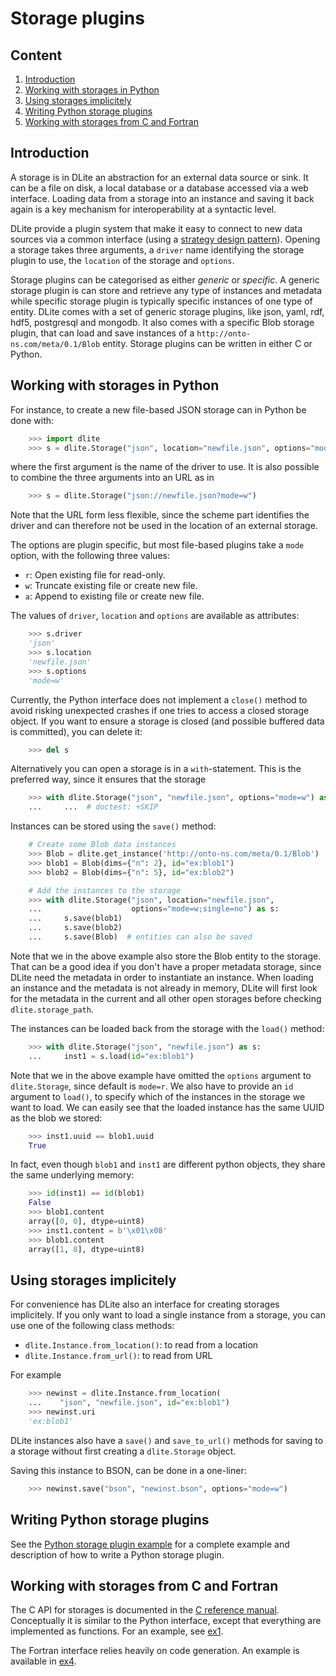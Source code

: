 Storage plugins
===============

Content
-------
  1. [Introduction](#introduction)
  2. [Working with storages in Python](#working-with-storages-in-python)
  3. [Using storages implicitely](#using-storages-implicitely)
  4. [Writing Python storage plugins](#writing-python-storage-plugins)
  5. [Working with storages from C and Fortran](#working-with-storages-from-c-and-fortran)


Introduction
------------
A storage is in DLite an abstraction for an external data source or sink.
It can be a file on disk, a local database or a database accessed via a web interface.
Loading data from a storage into an instance and saving it back again is a key mechanism for interoperability at a syntactic level.

DLite provide a plugin system that make it easy to connect to new data sources via a common interface (using a [strategy design pattern]).
Opening a storage takes three arguments, a `driver` name identifying the storage plugin to use, the `location` of the storage and `options`.

Storage plugins can be categorised as either *generic* or *specific*.
A generic storage plugin is can store and retrieve any type of instances and metadata while specific storage plugin is typically specific instances of one type of entity.
DLite comes with a set of generic storage plugins, like json, yaml, rdf, hdf5, postgresql and mongodb.
It also comes with a specific Blob storage plugin, that can load and save instances of a `http://onto-ns.com/meta/0.1/Blob` entity.
Storage plugins can be written in either C or Python.


Working with storages in Python
-------------------------------
For instance, to create a new file-based JSON storage can in Python be done with:

```python
    >>> import dlite
    >>> s = dlite.Storage("json", location="newfile.json", options="mode=w")

```

where the first argument is the name of the driver to use.
It is also possible to combine the three arguments into an URL as in

```python
    >>> s = dlite.Storage("json://newfile.json?mode=w")

```

Note that the URL form less flexible, since the scheme part identifies the driver and can therefore not be used in the location of an external storage.

The options are plugin specific, but most file-based plugins take a `mode` option, with the following three values:
- `r`: Open existing file for read-only.
- `w`: Truncate existing file or create new file.
- `a`: Append to existing file or create new file.

The values of `driver`, `location` and `options` are available as attributes:

```python
    >>> s.driver
    'json'
    >>> s.location
    'newfile.json'
    >>> s.options
    'mode=w'

```

Currently, the Python interface does not implement a `close()` method to avoid risking unexpected crashes if one tries to access a closed storage object.
If you want to ensure a storage is closed (and possible buffered data is committed), you can delete it:

```python
    >>> del s

```

Alternatively you can open a storage is in a `with`-statement.
This is the preferred way, since it ensures that the storage

```python
    >>> with dlite.Storage("json", "newfile.json", options="mode=w") as s:
    ...     ...  # doctest: +SKIP

```

Instances can be stored using the `save()` method:


```python
    # Create some Blob data instances
    >>> Blob = dlite.get_instance('http://onto-ns.com/meta/0.1/Blob')
    >>> blob1 = Blob(dims={"n": 2}, id="ex:blob1")
    >>> blob2 = Blob(dims={"n": 5}, id="ex:blob2")

    # Add the instances to the storage
    >>> with dlite.Storage("json", location="newfile.json",
    ...                    options="mode=w;single=no") as s:
    ...     s.save(blob1)
    ...     s.save(blob2)
    ...     s.save(Blob)  # entities can also be saved

```

Note that we in the above example also store the Blob entity to the storage.
That can be a good idea if you don't have a proper metadata storage, since DLite need the metadata in order to instantiate an instance.
When loading an instance and the metadata is not already in memory, DLite will first look for the metadata in the current and all other open storages before checking `dlite.storage_path`.


The instances can be loaded back from the storage with the `load()` method:

```python
    >>> with dlite.Storage("json", "newfile.json") as s:
    ...     inst1 = s.load(id="ex:blob1")

```

Note that we in the above example have omitted the `options` argument to `dlite.Storage`, since default is `mode=r`.
We also have to provide an `id` argument to `load()`, to specify which of the instances in the storage we want to load.
We can easily see that the loaded instance has the same UUID as the blob we stored:

```python
    >>> inst1.uuid == blob1.uuid
    True

```

In fact, even though `blob1` and `inst1` are different python objects, they share the same underlying memory:

```python
    >>> id(inst1) == id(blob1)
    False
    >>> blob1.content
    array([0, 0], dtype=uint8)
    >>> inst1.content = b'\x01\x08'
    >>> blob1.content
    array([1, 8], dtype=uint8)

```


Using storages implicitely
--------------------------
For convenience has DLite also an interface for creating storages implicitely.
If you only want to load a single instance from a storage, you can use one of the following class methods:
* `dlite.Instance.from_location()`: to read from a location
* `dlite.Instance.from_url()`: to read from URL

For example

```python
    >>> newinst = dlite.Instance.from_location(
    ...    "json", "newfile.json", id="ex:blob1")
    >>> newinst.uri
    'ex:blob1'

```

DLite instances also have a `save()` and `save_to_url()` methods for saving to a storage without first creating a `dlite.Storage` object.

Saving this instance to BSON, can be done in a one-liner:

```python
    >>> newinst.save("bson", "newinst.bson", options="mode=w")

```



Writing Python storage plugins
------------------------------
See the [Python storage plugin example] for a complete example and description of how to write a Python storage plugin.


Working with storages from C and Fortran
----------------------------------------
The C API for storages is documented in the [C reference manual].
Conceptually it is similar to the Python interface, except that everything are implemented as functions.
For an example, see [ex1].

The Fortran interface relies heavily on code generation.
An example is available in [ex4].



[strategy design pattern]: https://en.wikipedia.org/wiki/Strategy_pattern
[C reference manual]: https://sintef.github.io/dlite/dlite/storage.html
[Python storage plugin example]: https://github.com/SINTEF/dlite/tree/master/examples/storate_plugin
[ex1]: https://github.com/SINTEF/dlite/tree/master/examples/ex1
[ex4]: https://github.com/SINTEF/dlite/tree/master/examples/ex4
